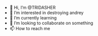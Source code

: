 - 👋 Hi, I’m @TRIDASHER
- 👀 I’m interested in destroying andrey
- 🌱 I’m currently learning
- 💞️ I’m looking to collaborate on something
- 📫 How to reach me
